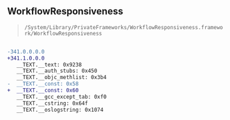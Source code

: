 ## WorkflowResponsiveness

> `/System/Library/PrivateFrameworks/WorkflowResponsiveness.framework/WorkflowResponsiveness`

```diff

-341.0.0.0.0
+341.1.0.0.0
   __TEXT.__text: 0x9238
   __TEXT.__auth_stubs: 0x450
   __TEXT.__objc_methlist: 0x3b4
-  __TEXT.__const: 0x58
+  __TEXT.__const: 0x60
   __TEXT.__gcc_except_tab: 0xf0
   __TEXT.__cstring: 0x64f
   __TEXT.__oslogstring: 0x1074

```
